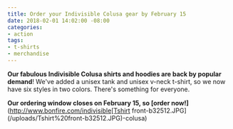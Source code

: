 ```yaml
---
title: Order your Indivisible Colusa gear by February 15
date: 2018-02-01 14:02:00 -08:00
categories:
- action
tags:
- t-shirts
- merchandise
---
```


**Our fabulous Indivisible Colusa shirts and hoodies are back by popular demand**! We've added a unisex tank and unisex v-neck t-shirt, so we now have six styles in two colors. There's something for everyone. 

**Our ordering window closes on February 15, so [order now!]**(http://www.bonfire.com/indivisible[Tshirt front-b32512.JPG](/uploads/Tshirt%20front-b32512.JPG)-colusa)